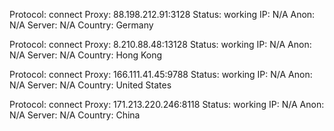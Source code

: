 Protocol: connect
Proxy: 88.198.212.91:3128
Status: working
IP: N/A
Anon: N/A
Server: N/A
Country: Germany

Protocol: connect
Proxy: 8.210.88.48:13128
Status: working
IP: N/A
Anon: N/A
Server: N/A
Country: Hong Kong

Protocol: connect
Proxy: 166.111.41.45:9788
Status: working
IP: N/A
Anon: N/A
Server: N/A
Country: United States

Protocol: connect
Proxy: 171.213.220.246:8118
Status: working
IP: N/A
Anon: N/A
Server: N/A
Country: China

